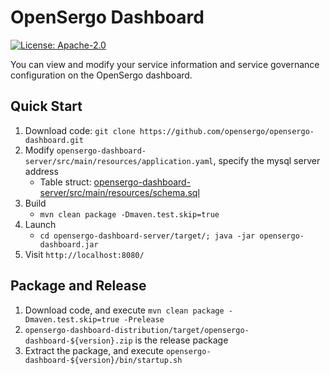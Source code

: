 # OpenSergo Dashboard

[![License: Apache-2.0](https://img.shields.io/badge/license-Apache%202.0-blue.svg)](https://www.apache.org/licenses/LICENSE-2.0.txt)

You can view and modify your service information and service governance configuration on the OpenSergo dashboard.

## Quick Start

1. Download code: `git clone https://github.com/opensergo/opensergo-dashboard.git`
2. Modify `opensergo-dashboard-server/src/main/resources/application.yaml`, specify the mysql server address
    * Table struct: [opensergo-dashboard-server/src/main/resources/schema.sql](./opensergo-dashboard-server/src/main/resources/schema.sql)
3. Build
    * `mvn clean package -Dmaven.test.skip=true`
4. Launch
    * `cd opensergo-dashboard-server/target/; java -jar opensergo-dashboard.jar`
5. Visit `http://localhost:8080/`

## Package and Release

1. Download code, and execute `mvn clean package -Dmaven.test.skip=true -Prelease`
2. `opensergo-dashboard-distribution/target/opensergo-dashboard-${version}.zip` is the release package
3. Extract the package, and execute `opensergo-dashboard-${version}/bin/startup.sh`

